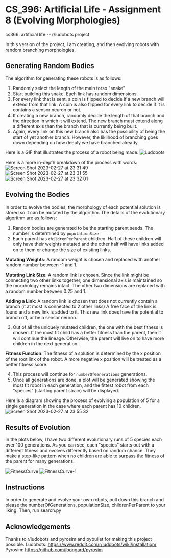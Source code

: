# CS_396: Artificial Life - Assignment 8 (Evolving Morphologies)
cs366: artificial life -- r/ludobots project

In this version of the project, I am creating, and then evolving robots with random branching morphologies. 

## Generating Random Bodies
The algorithm for generating these robots is as follows:
1. Randomly select the length of the main torso "snake"
2. Start building this snake. Each link has random dimensions. 
3. For every link that is sent, a coin is flipped to decide if a new branch will extend from that link. A coin is also flipped for every link to decide if it is contains a sensor neuron or not.
4. If creating a new branch, randomly decide the length of that branch and the direction in which it will extend. The new branch must extend along a different axis than the branch that is currently being built. 
5. Again, every link on this new branch also has the possibility of being the start of yet another branch. However, the liklihood of branching goes down depending on how deeply we have branched already. 

Here is a GIF that illustrates the process of a robot being made:
![Ludobots](https://user-images.githubusercontent.com/62350419/221757231-19b170ac-5d9a-410d-8ff6-86eaade3d132.gif)

Here is a more in-depth breakdown of the process with words:
![Screen Shot 2023-02-27 at 23 31 49](https://user-images.githubusercontent.com/62350419/221762976-8d256312-04a5-4f3a-ab65-f4077c593445.png)
![Screen Shot 2023-02-27 at 23 31 55](https://user-images.githubusercontent.com/62350419/221762983-e31cd8a4-6d37-4d68-a911-c8ae4b61dd1d.png)
![Screen Shot 2023-02-27 at 23 32 01](https://user-images.githubusercontent.com/62350419/221762988-87f5f991-9180-4d7b-9931-f2985b03c64d.png)

## Evolving the Bodies
In order to evolve the bodies, the morphology of each potential solution is stored so it can be mutated by the algorithm. 
The details of the evolutionary algorithm are as follows:
1. Random bodies are generated to be the starting parent seeds. The number is determined by `populationSize`
2. Each parent has `childrenPerParent` children. Half of these children will only have their weights mutated and the other half will have links added on to them or change the size of existing links. 

**Mutating Weights**: A random weight is chosen and replaced with another random number between -1 and 1. 

**Mutating Link Size**: A random link is chosen. Since the link might be connecting two other links together, one dimensional axis is maintained so the morphology remains intact. The other two dimensions are replaced with a random number between 0.25 and 1. 

**Adding a Link**: A random link is chosen that does not currently contain a branch (it at most is connected to 2 other links) A free face of the link is found and a new link is added to it. This new link does have the potential to branch off, or be a sensor neuron. 

3. Out of all the uniquely mutated children, the one with the best fitness is chosen. If the most fit child has a better fitness than the parent, then it will continue the lineage. Otherwise, the parent will live on to have more children in the next generation. 

**Fitness Function**: The fitness of a solution is determined by the x position of the root link of the robot. A more negative x position will be treated as a better fitness score. 

4. This process will continue for `numberOfGenerations` generations. 
5. Once all generations are done, a plot will be generated showing the most fit robot in each generation, and the fittest robot from each "species" (starting parent strain) will be displayed. 

Here is a diagram showing the process of evolving a population of 5 for a single generation in the case where each parent has 10 children.
![Screen Shot 2023-02-27 at 23 55 32](https://user-images.githubusercontent.com/62350419/221766631-7273eb0b-61c4-4034-bbe9-c73acc8efe4b.png)

## Results of Evolution
In the plots below, I have two different evolutionary runs of 5 species each over 100 generations. As you can see, each "species" starts out with a different fitness and evolves differently based on random chance. They make a step-like pattern when no children are able to surpass the fitness of the parent for many generations. 

![FitnessCurve](https://user-images.githubusercontent.com/62350419/221757458-add89842-d41c-45c5-a476-14af8a483695.png)
![FitnessCurve-1](https://user-images.githubusercontent.com/62350419/221757471-bdc18f50-c95b-4098-81d5-23cfecc3a0ac.png)

## Instructions
In order to generate and evolve your own robots, pull down this branch and please the numberOfGenerations, populationSize, childrenPerParent to your liking. Then, run search.py

## Acknowledgements
Thanks to r/ludobots and pyrosim and pybullet for making this project possible.
Ludobots: https://www.reddit.com/r/ludobots/wiki/installation/
Pyrosim: https://github.com/jbongard/pyrosim
